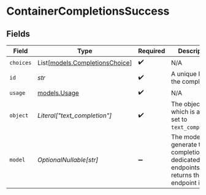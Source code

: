 # ContainerCompletionsSuccess


## Fields

| Field                                                                                      | Type                                                                                       | Required                                                                                   | Description                                                                                |
| ------------------------------------------------------------------------------------------ | ------------------------------------------------------------------------------------------ | ------------------------------------------------------------------------------------------ | ------------------------------------------------------------------------------------------ |
| `choices`                                                                                  | List[[models.CompletionsChoice](../models/completionschoice.md)]                           | :heavy_check_mark:                                                                         | N/A                                                                                        |
| `id`                                                                                       | *str*                                                                                      | :heavy_check_mark:                                                                         | A unique ID of the completion.                                                             |
| `usage`                                                                                    | [models.Usage](../models/usage.md)                                                         | :heavy_check_mark:                                                                         | N/A                                                                                        |
| `object`                                                                                   | *Literal["text_completion"]*                                                               | :heavy_check_mark:                                                                         | The object type, which is always set to `text_completion`.                                 |
| `model`                                                                                    | *OptionalNullable[str]*                                                                    | :heavy_minus_sign:                                                                         | The model to generate the completion. For dedicated endpoints, it returns the endpoint id. |
